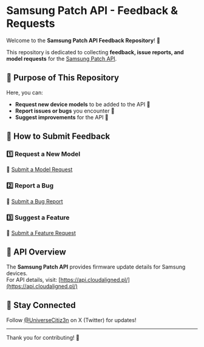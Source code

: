 # Samsung Patch API - Feedback & Requests

Welcome to the **Samsung Patch API Feedback Repository**! 🎉  

This repository is dedicated to collecting **feedback, issue reports, and model requests** for the [Samsung Patch API](https://api.cloudaligned.pl/).  

## 📌 Purpose of This Repository  
Here, you can:
- **Request new device models** to be added to the API 📱  
- **Report issues or bugs** you encounter 🐞  
- **Suggest improvements** for the API 🚀  

## 📝 How to Submit Feedback  

### 1️⃣ Request a New Model  
📌 [Submit a Model Request](https://github.com/UniverseCitiz3n/Samsung-Patch-API-Feedback/issues/new?template=new-model-request.yml)  

### 2️⃣ Report a Bug  
🐞 [Submit a Bug Report](https://github.com/UniverseCitiz3n/Samsung-Patch-API-Feedback/issues/new?template=bug_report.yml)  

### 3️⃣ Suggest a Feature  
🚀 [Submit a Feature Request](https://github.com/UniverseCitiz3n/Samsung-Patch-API-Feedback/issues/new?template=feature_request.yml)  

## 🚀 API Overview  
The **Samsung Patch API** provides firmware update details for Samsung devices.  
For API details, visit: [https://api.cloudaligned.pl/](https://api.cloudaligned.pl/)  

## 📢 Stay Connected  
Follow [@UniverseCitiz3n](https://x.com/UniverseCitiz3n) on X (Twitter) for updates!  

---

Thank you for contributing! 🙌  
